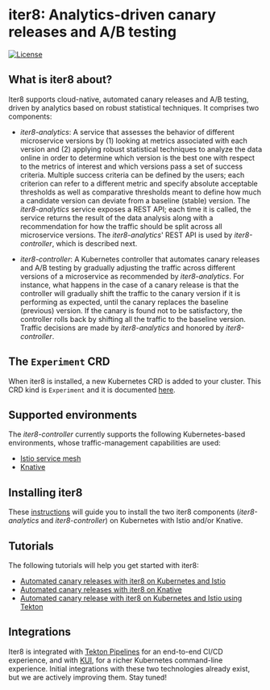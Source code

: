 # iter8: Analytics-driven canary releases and A/B testing
[![License](https://img.shields.io/badge/License-Apache%202.0-blue.svg)](LICENSE)

## What is iter8 about?

Iter8 supports cloud-native, automated canary releases and A/B testing, driven by analytics based on robust statistical techniques. It comprises two components:

* _iter8-analytics_: A service that assesses the behavior of different microservice versions by (1) looking at metrics associated with each version and (2) applying robust statistical techniques to analyze the data online in order to determine which version is the best one with respect to the metrics of interest and which versions pass a set of success criteria. Multiple success criteria can be defined by the users; each criterion can refer to a different metric and specify absolute acceptable thresholds as well as comparative thresholds meant to define how much a candidate version can deviate from a baseline (stable) version. The _iter8-analytics_ service exposes a REST API; each time it is called, the service returns the result of the data analysis along with a recommendation for how the traffic should be split across all microservice versions. The _iter8-analytics_' REST API is used by _iter8-controller_, which is described next.

* _iter8-controller_: A Kubernetes controller that automates canary releases and A/B testing by gradually adjusting the traffic across different versions of a microservice as recommended by _iter8-analytics_. For instance, what happens in the case of a canary release is that the controller will gradually shift the traffic to the canary version if it is performing as expected, until the canary replaces the baseline (previous) version. If the canary is found not to be satisfactory, the controller rolls back by shifting all the traffic to the baseline version. Traffic decisions are made by _iter8-analytics_ and honored by _iter8-controller_.

## The `Experiment` CRD

When iter8 is installed, a new Kubernetes CRD is added to your cluster. This CRD kind is `Experiment` and it is documented [here](doc_files/iter8_crd.md).

## Supported environments

The _iter8-controller_ currently supports the following Kubernetes-based environments, whose traffic-management capabilities are used:

* [Istio service mesh](https://istio.io)
* [Knative](https://knative.dev)

## Installing iter8

These [instructions](doc_files/iter8_install.md) will guide you to install the two iter8 components (_iter8-analytics_ and _iter8-controller_) on Kubernetes with Istio and/or Knative.

## Tutorials

The following tutorials will help you get started with iter8:

* [Automated canary releases with iter8 on Kubernetes and Istio](doc_files/iter8_bookinfo_istio.md)
* [Automated canary releases with iter8 on Knative](doc_files/iter8_bookinfo_knative.md)
* [Automated canary release with iter8 on Kubernetes and Istio using Tekton](doc_files/iter8_tekton_task.md)

## Integrations

Iter8 is integrated with [Tekton Pipelines](https://tekton.dev) for an end-to-end CI/CD experience, and with [KUI](https://www.kui.tools), for a richer Kubernetes command-line experience. Initial integrations with these two technologies already exist, but we are actively improving them. Stay tuned!